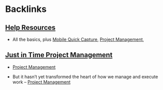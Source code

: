 
# Backlinks
## [Help Resources](<Help Resources.md>)
- All the basics, plus [Mobile Quick Capture](<Mobile Quick Capture.md>), [Project Management](<Project Management.md>),

## [Just in Time Project Management](<Just in Time Project Management.md>)
- [Project Management](<Project Management.md>)

- But it hasn’t yet transformed the heart of how we manage and execute work – [Project Management](<Project Management.md>)

